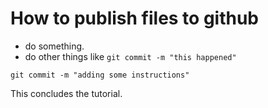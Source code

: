 # How to publish files to github
- do something.
- do other things like `git commit -m "this happened"`
```
git commit -m "adding some instructions"
```
This concludes the tutorial.
